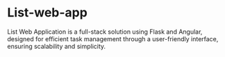 # List-web-app
  List Web Application is a full-stack solution using Flask and Angular, designed for efficient task management through a user-friendly interface, ensuring scalability and simplicity.
